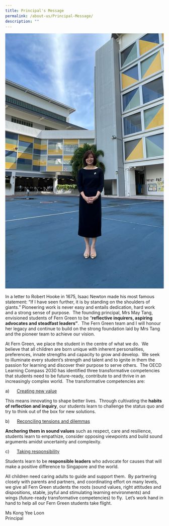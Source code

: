 ```yaml
---
title: Principal's Message
permalink: /about-us/Principal-Message/
description: ""
---
```


![](/images/Staff/Ms%20Kong%20Yee%20Loon.png)

In a letter to Robert Hooke in 1675, Isaac Newton made his most famous statement: “If I have seen further, it is by standing&nbsp;on the shoulders of giants.” Pioneering work is never easy and entails dedication, hard work and a strong sense of purpose.&nbsp; The founding principal, Mrs May Tang, envisioned students of Fern Green to be “<b>reflective inquirers, aspiring advocates and steadfast leaders”</b>.&nbsp;&nbsp;The Fern Green team and I will honour her legacy and continue to build on the strong foundation laid by Mrs Tang and the pioneer team to achieve our vision.  

At Fern Green, we place the student in the centre of what we do.&nbsp;&nbsp;We believe that all children&nbsp;are born unique with inherent personalities, preferences, innate strengths and capacity to grow and develop.&nbsp; We seek to illuminate every student’s strength and talent and to ignite in them the passion for learning and discover their purpose to serve others.&nbsp;&nbsp;The OECD Learning Compass 2030 has identified three transformative competencies that students need to be future-ready, contribute to and thrive in an increasingly complex world.&nbsp; The transformative competencies are:

a)&nbsp;&nbsp;&nbsp;&nbsp;&nbsp;&nbsp;<u>Creating new value</u>

This means innovating to shape better lives.&nbsp; Through cultivating the&nbsp;<b>habits of reflection and inquiry</b>, our students learn to challenge the status quo and try to think out of the box for new solutions.

b)&nbsp;&nbsp;&nbsp;&nbsp;&nbsp;&nbsp;<u>Reconciling tensions and dilemmas</u>

<b>Anchoring them in sound values</b>&nbsp;such as respect, care and resilience, students learn to empathize, consider opposing viewpoints and build sound arguments amidst uncertainty and complexity.

c)&nbsp;&nbsp;&nbsp;&nbsp;&nbsp;&nbsp;<u>Taking responsibility</u>

Students learn to be&nbsp;<b>responsible leaders</b>&nbsp;who advocate for causes that will make a positive difference to Singapore and the world.

All children need caring adults to guide and support them.&nbsp; By partnering closely with parents and partners, and coordinating effort on many levels, we give all Fern Green students the roots (sound values, right attitudes and dispositions, stable, joyful and stimulating learning environments) and wings (future-ready transformative competencies) to fly.&nbsp; Let’s work hand in hand to help all our Fern Green students take flight.

Ms Kong Yee Loon  
Principal
